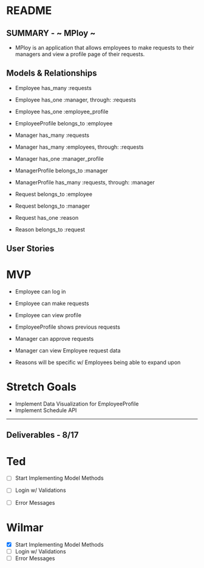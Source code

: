 # README

## SUMMARY - ~ MPloy ~

* MPloy is an application that allows employees to make requests to their managers and view a profile page of their requests.

## Models & Relationships

* Employee has_many :requests
* Employee has_one :manager, through: :requests
* Employee has_one :employee_profile

* EmployeeProfile belongs_to :employee

* Manager has_many :requests
* Manager has_many :employees, through: :requests
* Manager has_one :manager_profile

* ManagerProfile belongs_to :manager
* ManagerProfile has_many :requests, through: :manager

* Request belongs_to :employee
* Request belongs_to :manager
* Request has_one :reason

* Reason belongs_to :request

## User Stories

# MVP

* Employee can log in
* Employee can make requests
* Employee can view profile

* EmployeeProfile shows previous requests

* Manager can approve requests
* Manager can view Employee request data

* Reasons will be specific w/ Employees being able to expand upon

# Stretch Goals

* Implement Data Visualization for EmployeeProfile
* Implement Schedule API


_________________________

## Deliverables - 8/17

# Ted 

- [ ] Start Implementing Model Methods
- [ ] Login w/ Validations
- [ ] Error Messages


# Wilmar

- [x] Start Implementing Model Methods
- [ ] Login w/ Validations
- [ ] Error Messages